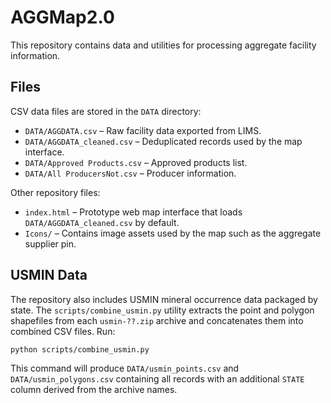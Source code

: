 # AGGMap2.0

This repository contains data and utilities for processing aggregate facility information.

## Files

CSV data files are stored in the `DATA` directory:

- `DATA/AGGDATA.csv` – Raw facility data exported from LIMS.
- `DATA/AGGDATA_cleaned.csv` – Deduplicated records used by the map interface.
- `DATA/Approved Products.csv` – Approved products list.
- `DATA/All ProducersNot.csv` – Producer information.

Other repository files:
- `index.html` – Prototype web map interface that loads `DATA/AGGDATA_cleaned.csv` by default.
- `Icons/` – Contains image assets used by the map such as the aggregate supplier pin.

## USMIN Data

The repository also includes USMIN mineral occurrence data packaged by state. The
`scripts/combine_usmin.py` utility extracts the point and polygon shapefiles from
each `usmin-??.zip` archive and concatenates them into combined CSV files. Run:

```bash
python scripts/combine_usmin.py
```

This command will produce `DATA/usmin_points.csv` and `DATA/usmin_polygons.csv`
containing all records with an additional `STATE` column derived from the
archive names.

